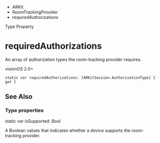 

- ARKit
- RoomTrackingProvider
-  requiredAuthorizations 

Type Property

# requiredAuthorizations

An array of authorization types the room-tracking provider requires.

visionOS 2.0+

``` source
static var requiredAuthorizations: [ARKitSession.AuthorizationType] { get }
```

## See Also

### Type properties

static var isSupported: Bool

A Boolean values that indicates whether a device supports the room-tracking provider.

